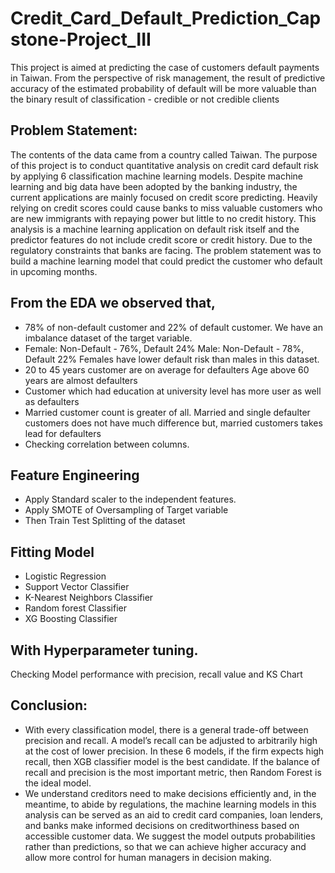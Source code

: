 # Credit_Card_Default_Prediction_Capstone-Project_III
This project is aimed at predicting the case of customers default payments in Taiwan. From the perspective of risk management, the result of predictive accuracy of the estimated probability of default will be more valuable than the binary result of classification - credible or not credible clients
## Problem Statement:
The contents of the data came from a country called Taiwan. The purpose of this project is to conduct quantitative analysis on credit card default risk by applying 6 classification machine learning models. Despite machine learning and big data have been adopted by the banking industry, the current applications are mainly focused on credit score predicting. Heavily relying on credit scores could cause banks to miss valuable customers who are new immigrants with repaying power but little to no credit history. This analysis is a machine learning application on default risk itself and the predictor features do not include credit score or credit history. Due to the regulatory constraints that banks are facing. 
The problem statement was to build a machine learning model that could predict the customer who default in upcoming months. 
## From the EDA we observed that,
*	78% of non-default customer and 22% of default customer. We have an imbalance dataset of the target variable.
*	Female: Non-Default - 76%, Default 24%
Male: Non-Default - 78%, Default 22%
Females have lower default risk than males in this dataset.
*	20 to 45 years customer are on average for defaulters
Age above 60 years are almost defaulters
*	Customer which had education at university level has more user as well as defaulters
*	Married customer count is greater of all. Married and single defaulter customers does not have much difference but, married customers takes lead for defaulters
*	Checking correlation between columns.
## Feature Engineering
*	Apply Standard scaler to the independent features.
*	Apply SMOTE of Oversampling of Target variable
*	Then Train Test Splitting of the dataset
## Fitting Model
*	Logistic Regression
*	Support Vector Classifier
*	K-Nearest Neighbors Classifier
*	Random forest Classifier
*	XG Boosting Classifier
## With Hyperparameter tuning.
Checking Model performance with precision, recall value and KS Chart
## Conclusion:
* With every classification model, there is a general trade-off between precision and recall. A model’s recall can be adjusted to arbitrarily high at the cost of lower precision. In these 6 models, if the firm expects high recall, then XGB classifier model is the best candidate. If the balance of recall and precision is the most important metric, then Random Forest is the ideal model.
 * We understand creditors need to make decisions efficiently and, in the meantime, to abide by regulations, the machine learning models in this analysis can be served as an aid to credit card companies, loan lenders, and banks make informed decisions on creditworthiness based on accessible customer data. We suggest the model outputs probabilities rather than predictions, so that we can achieve higher accuracy and allow more control for human managers in decision making.

